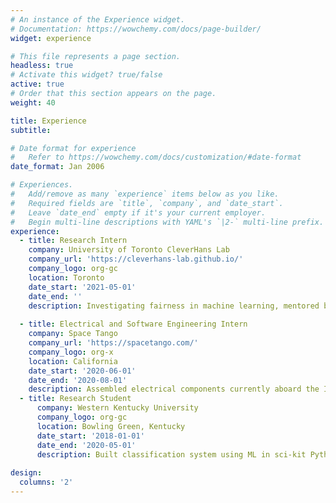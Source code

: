 ```yaml
---
# An instance of the Experience widget.
# Documentation: https://wowchemy.com/docs/page-builder/
widget: experience

# This file represents a page section.
headless: true
# Activate this widget? true/false
active: true
# Order that this section appears on the page.
weight: 40

title: Experience
subtitle:

# Date format for experience
#   Refer to https://wowchemy.com/docs/customization/#date-format
date_format: Jan 2006

# Experiences.
#   Add/remove as many `experience` items below as you like.
#   Required fields are `title`, `company`, and `date_start`.
#   Leave `date_end` empty if it's your current employer.
#   Begin multi-line descriptions with YAML's `|2-` multi-line prefix.
experience:
  - title: Research Intern
    company: University of Toronto CleverHans Lab
    company_url: 'https://cleverhans-lab.github.io/'
    company_logo: org-gc
    location: Toronto
    date_start: '2021-05-01'
    date_end: ''
    description: Investigating fairness in machine learning, mentored by Prof. Nicolas Papernot in the CleverHans lab.
        
  - title: Electrical and Software Engineering Intern
    company: Space Tango
    company_url: 'https://spacetango.com/'
    company_logo: org-x
    location: California
    date_start: '2020-06-01'
    date_end: '2020-08-01'
    description: Assembled electrical components currently aboard the International Space Station for client R&D projects. Introduced artificially intelligent and autonomous solutions including UIs, fluid detection and direction tracking, and phase microscopy.
  - title: Research Student
      company: Western Kentucky University
      company_logo: org-gc
      location: Bowling Green, Kentucky
      date_start: '2018-01-01'
      date_end: '2020-05-01'
      description: Built classification system using ML in sci-kit Python on CICIDS-2017 dataset. Presented at regional conferences, such as ACM Mid-Southeast, and won best undergraduate poster. Also conducted a survey of metaheuristics for load balancing in WKU Cloud Lab’s Bioinformatics Cloud. Presented at WKU Student Reach Conference in March 2019.
        
design:
  columns: '2'
---
```

